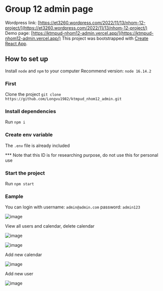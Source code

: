 # Group 12 admin page
Wordpress link: [https://et3260.wordpress.com/2022/11/13/nhom-12-project/](https://et3260.wordpress.com/2022/11/13/nhom-12-project/)
Demo page: [https://ktmpud-nhom12-admin.vercel.app/](https://ktmpud-nhom12-admin.vercel.app/)
This project was bootstrapped with [Create React App](https://github.com/facebook/create-react-app).

## How to set up

Install `node` and `npm` to your computer
Recommend version: `node 16.14.2` 

### First

Clone the project 
`git clone https://github.com/Longvu1982/ktmpud_nhom12_admin.git`

### Install dependencies
Run `npm i`

### Create env variable

The `.env` file is already included

*** Note that this ID is for researching purpose, do not use this for personal use


### Start the project

Run `npm start`

### Eample

You can login with
username:  `admin@admin.com`
password: `admin123`

![image](https://user-images.githubusercontent.com/89139559/218323994-858b3361-ad52-40b9-bdd3-43a2d058e59b.png)

View all users and calendar, delete calendar

![image](https://user-images.githubusercontent.com/89139559/218324035-bc1a9ed3-d481-431a-93d0-a16fb8e6561b.png)

![image](https://user-images.githubusercontent.com/89139559/218324048-77d4c688-31db-4c98-a314-ce6bb3f8520d.png)

Add new calendar

![image](https://user-images.githubusercontent.com/89139559/218324060-fa1df950-6f19-4edc-9895-831b2d589145.png)

Add new user

![image](https://user-images.githubusercontent.com/89139559/218324070-a539cd8a-a62c-4fef-af44-3c07ec9c4081.png)
